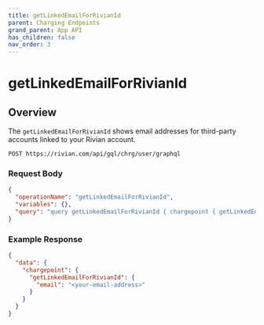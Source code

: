 ```yaml
---
title: getLinkedEmailForRivianId
parent: Charging Endpoints
grand_parent: App API
has_children: false
nav_order: 3
---
```


# getLinkedEmailForRivianId

## Overview

The `getLinkedEmailForRivianId` shows email addresses for third-party accounts linked to your Rivian account.

`POST https://rivian.com/api/gql/chrg/user/graphql`

### Request Body

```json
{
  "operationName": "getLinkedEmailForRivianId",
  "variables": {},
  "query": "query getLinkedEmailForRivianId { chargepoint { getLinkedEmailForRivianId { email } } }"
}
```

### Example Response

```json
{
  "data": {
    "chargepoint": {
      "getLinkedEmailForRivianId": {
        "email": "<your-email-address>"
      }
    }
  }
}
```

